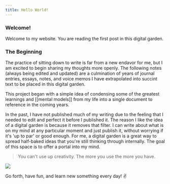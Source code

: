 ```yaml
---
title: Hello World!
---
```


### Welcome!

Welcome to my website. You are reading the first post in this digital garden.

### The Beginning

The practice of sitting down to write is far from a new endavor for me, but I am excited to begin sharing my thoughts more openly. The following notes (always being edited and updated) are a culmination of years of journal entries, essays, notes, and voice memos I have extrapolated into succint text to be placed in this digital garden.

This project began with a simple idea of condensing some of the greatest learnings and [[mental models]] from my life into a single document to reference in the coming years. 

In the past, I have not published much of my writing due to the feeling that I needed to edit and perfect it before I published it. The reason I like the idea of a digital garden is because it removes that filter. I can write about what is on my mind at any particular moment and just publish it, without worrying if it's 'up to par' or good enough. For me, a digital garden is a great way to spread half-baked ideas that you're still thinking through internally. The goal of this space is to offer a portal into my mind. 

> You can't use up creativity. The more you use the more you have.


<img src="/assets/image.jpg"/>


Go forth, have fun, and learn new something every day! ✌️
